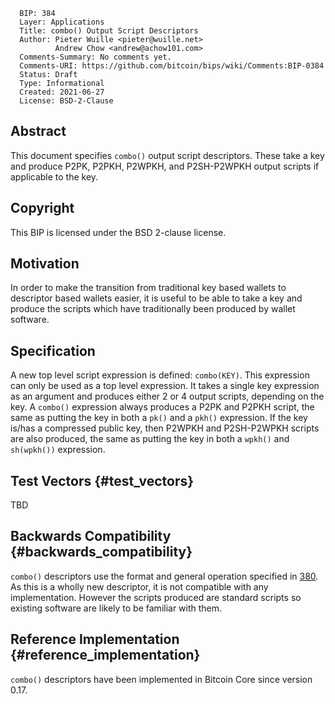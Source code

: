       BIP: 384
      Layer: Applications
      Title: combo() Output Script Descriptors
      Author: Pieter Wuille <pieter@wuille.net>
              Andrew Chow <andrew@achow101.com>
      Comments-Summary: No comments yet.
      Comments-URI: https://github.com/bitcoin/bips/wiki/Comments:BIP-0384
      Status: Draft
      Type: Informational
      Created: 2021-06-27
      License: BSD-2-Clause

## Abstract

This document specifies `combo()` output script descriptors. These take
a key and produce P2PK, P2PKH, P2WPKH, and P2SH-P2WPKH output scripts if
applicable to the key.

## Copyright

This BIP is licensed under the BSD 2-clause license.

## Motivation

In order to make the transition from traditional key based wallets to
descriptor based wallets easier, it is useful to be able to take a key
and produce the scripts which have traditionally been produced by wallet
software.

## Specification

A new top level script expression is defined: `combo(KEY)`. This
expression can only be used as a top level expression. It takes a single
key expression as an argument and produces either 2 or 4 output scripts,
depending on the key. A `combo()` expression always produces a P2PK and
P2PKH script, the same as putting the key in both a `pk()` and a `pkh()`
expression. If the key is/has a compressed public key, then P2WPKH and
P2SH-P2WPKH scripts are also produced, the same as putting the key in
both a `wpkh()` and `sh(wpkh())` expression.

## Test Vectors {#test_vectors}

TBD

## Backwards Compatibility {#backwards_compatibility}

`combo()` descriptors use the format and general operation specified in
[380](bip-0380.mediawiki "wikilink"). As this is a wholly new
descriptor, it is not compatible with any implementation. However the
scripts produced are standard scripts so existing software are likely to
be familiar with them.

## Reference Implementation {#reference_implementation}

`combo()` descriptors have been implemented in Bitcoin Core since
version 0.17.
